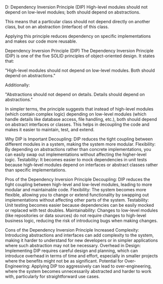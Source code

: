 D: Dependency Inversion Principle (DIP)
High-level modules should not depend on low-level modules; both should depend on abstractions.

This means that a particular class should not depend directly on another class, but on an abstraction (interface) of this class.

Applying this principle reduces dependency on specific implementations and makes our code more reusable.



Dependency Inversion Principle (DIP)
The Dependency Inversion Principle (DIP) is one of the five SOLID principles of object-oriented design. It states that:

"High-level modules should not depend on low-level modules. Both should depend on abstractions."

Additionally:

"Abstractions should not depend on details. Details should depend on abstractions."

In simpler terms, the principle suggests that instead of high-level modules (which contain complex logic) depending on low-level modules (which handle details like database access, file handling, etc.), both should depend on abstract interfaces or classes. This helps in decoupling the code and makes it easier to maintain, test, and extend.

Why DIP is Important
Decoupling: DIP reduces the tight coupling between different modules in a system, making the system more modular.
Flexibility: By depending on abstractions rather than concrete implementations, you can easily swap out implementations without affecting the higher-level logic.
Testability: It becomes easier to mock dependencies in unit tests because high-level modules depend on interfaces or abstract classes rather than specific implementations.



Pros of the Dependency Inversion Principle
Decoupling: DIP reduces the tight coupling between high-level and low-level modules, leading to more modular and maintainable code.
Flexibility: The system becomes more flexible, allowing you to change or extend functionality by swapping out implementations without affecting other parts of the system.
Testability: Unit testing becomes easier because dependencies can be easily mocked or replaced with test doubles.
Maintainability: Changes to low-level modules (like repositories or data sources) do not require changes to high-level business logic, reducing the risk of introducing bugs when making changes.


Cons of the Dependency Inversion Principle
Increased Complexity: Introducing abstractions and interfaces can add complexity to the system, making it harder to understand for new developers or in simpler applications where such abstraction may not be necessary.
Overhead in Design: Implementing DIP requires careful design and planning, which can introduce overhead in terms of time and effort, especially in smaller projects where the benefits might not be as significant.
Potential for Over-Engineering: Applying DIP too aggressively can lead to over-engineering, where the system becomes unnecessarily abstracted and harder to work with, particularly for straightforward use cases.

